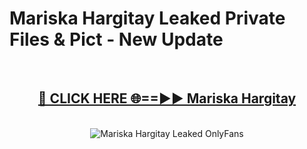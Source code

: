 # Mariska Hargitay Leaked Private Files & Pict - New Update
<br>
<div align="center">
<h2><a href="https://mediafilles.blogspot.com/?title=Mariska_Hargitay" rel="nofollow">🔴 CLICK HERE 🌐==►► Mariska Hargitay</a></h2>
<br>
<a href="https://mediafilles.blogspot.com/?title=Mariska_Hargitay" rel="nofollow" data-target="animated-image.originalLink"><img src="https://i.ibb.co.com/WyWwxjT/player-gif2.gif" alt="Mariska Hargitay Leaked OnlyFans" style="max-width: 100%; display: inline-block;" data-target="animated-image.originalImage"></a>
</div>
<br>